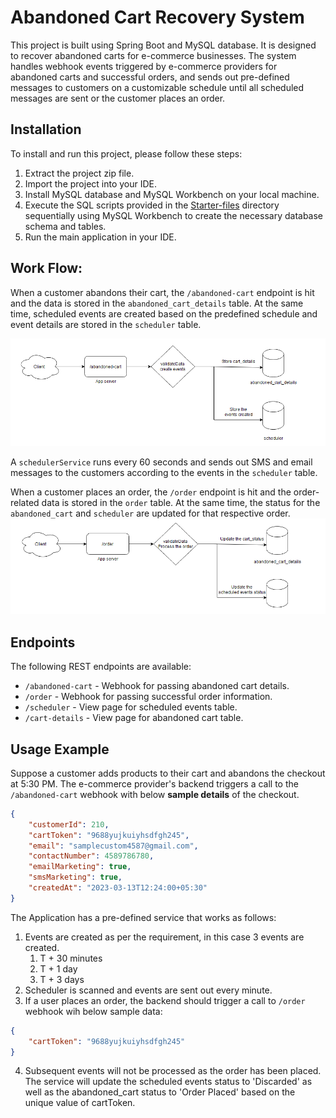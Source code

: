 # Abandoned Cart Recovery System

This project is built using Spring Boot and MySQL database. It is designed to recover abandoned carts for e-commerce businesses. The system handles webhook events triggered by e-commerce providers for abandoned carts and successful orders, and sends out pre-defined messages to customers on a customizable schedule until all scheduled messages are sent or the customer places an order.

## Installation

To install and run this project, please follow these steps:

1. Extract the project zip file.
2. Import the project into your IDE.
3. Install MySQL database and MySQL Workbench on your local machine.
4. Execute the SQL scripts provided in the [Starter-files](Starter-files) directory sequentially using MySQL Workbench to create the necessary database schema and tables.
5. Run the main application in your IDE.

## Work Flow:

When a customer abandons their cart, the `/abandoned-cart` endpoint is hit and the data is stored in the `abandoned_cart_details` table. At the same time, scheduled events are created based on the predefined schedule and event details are stored in the `scheduler` table.

![abandoned_cart_flow.png](src%2Fmain%2Fresources%2Fimages%2Fabandoned_cart_flow.png)

A `schedulerService` runs every 60 seconds and sends out SMS and email messages to the customers according to the events in the `scheduler` table.

When a customer places an order, the `/order` endpoint is hit and the order-related data is stored in the `order` table. At the same time, the status for the `abandoned_cart` and `scheduler` are updated for that respective order.
![order.png](src%2Fmain%2Fresources%2Fimages%2Forder.png)

## Endpoints

The following REST endpoints are available:

* `/abandoned-cart` - Webhook for passing abandoned cart details.
* `/order` - Webhook for passing successful order information.
* `/scheduler` - View page for scheduled events table.
* `/cart-details` - View page for abandoned cart table.

## Usage Example

Suppose a customer adds products to their cart and abandons the checkout at 5:30 PM. The e-commerce provider's backend triggers a call to the `/abandoned-cart` webhook with below **sample details** of the checkout.

```json
{
    "customerId": 210,
    "cartToken": "9688yujkuiyhsdfgh245",
    "email": "samplecustom4587@gmail.com",
    "contactNumber": 4589786780,
    "emailMarketing": true,
    "smsMarketing": true,
    "createdAt": "2023-03-13T12:24:00+05:30"
}
```

The Application has a pre-defined service that works as follows:

1. Events are created as per the requirement, in this case 3 events are created.
   1. T + 30 minutes
   2. T + 1 day
   3. T + 3 days
2. Scheduler is scanned and events are sent out every minute.
3. If a user places an order, the backend should trigger a call to `/order` webhook wih below sample data:
```json
{  
    "cartToken": "9688yujkuiyhsdfgh245"
}
```

4. Subsequent events will not be processed as the order has been placed. The service will update the scheduled events status to 'Discarded' as well as the abandoned_cart status to 'Order Placed' based on the unique value of cartToken.
